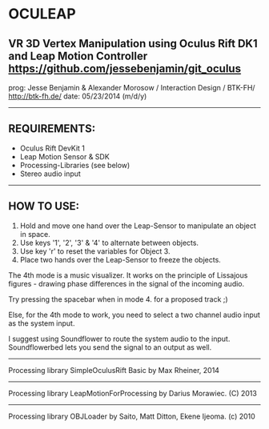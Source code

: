 OCULEAP
==========
VR 3D Vertex Manipulation using Oculus Rift DK1 and Leap Motion Controller
https://github.com/jessebenjamin/git_oculus
--------------------------------------------------------------------------
prog:  Jesse Benjamin & Alexander Morosow / Interaction Design / BTK-FH/ http://btk-fh.de/
date:  05/23/2014 (m/d/y)

--------------------------------------------------------------------------
REQUIREMENTS:
--------------------------------------------------------------------------

- Oculus Rift DevKit 1
- Leap Motion Sensor & SDK
- Processing-Libraries (see below)
- Stereo audio input
  
--------------------------------------------------------------------------
HOW TO USE:
--------------------------------------------------------------------------

1. Hold and move one hand over the Leap-Sensor to manipulate an object in space.
2. Use keys '1', '2', '3' & '4' to alternate between objects.
3. Use key 'r' to reset the variables for Object 3.
4. Place two hands over the Leap-Sensor to freeze the objects.

The 4th mode is a music visualizer.
It works on the principle of Lissajous figures - drawing phase differences in the signal of the incoming audio.

Try pressing the spacebar when in mode 4. for a proposed track ;)

Else, for the 4th mode to work, you need to select a two channel audio input as the system input.

I suggest using Soundflower to route the system audio to the input.
Soundflowerbed lets you send the signal to an output as well.

----------------------------------------------------------------------------

Processing library SimpleOculusRift Basic by Max Rheiner, 2014

----------------------------------------------------------------------------

Processing library LeapMotionForProcessing by Darius Morawiec. (C) 2013

----------------------------------------------------------------------------

Processing library OBJLoader by Saito, Matt Ditton, Ekene Ijeoma. (c) 2010
